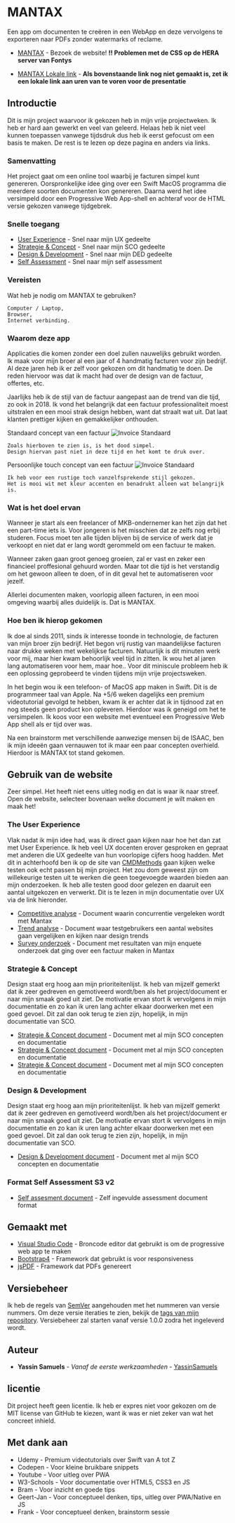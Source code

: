 # MANTAX

Een app om documenten te creëren in een WebApp en deze vervolgens te exporteren naar PDFs zonder watermarks of reclame.

* [MANTAX](http://i360246.hera.fhict.nl/mantax/AdministrationControl/) - Bezoek de website! **!! Problemen met de CSS op de HERA server van Fontys**

* [MANTAX Lokale link](http://145.93.133.2:5000) - **Als bovenstaande link nog niet gemaakt is, zet ik een lokale link aan uren van te voren voor de presentatie**

## Introductie

Dit is mijn project waarvoor ik gekozen heb in mijn vrije projectweken. Ik heb er hard aan gewerkt en veel van geleerd. Helaas heb ik niet veel kunnen toepassen vanwege tijdsdruk dus heb ik eerst gefocust om een basis te maken. De rest is te lezen op deze pagina en anders via links. 

### Samenvatting

Het project gaat om een online tool waarbij je facturen simpel kunt genereren. Oorspronkelijke idee ging over een Swift MacOS programma die meerdere soorten documenten kon genereren. Daarna werd het idee versimpeld door een Progressive Web App-shell en achteraf voor de HTML versie gekozen vanwege tijdgebrek.

### Snelle toegang

* [User Experience](https://github.com/YassinSamuels/MANTAX#the-user-experience) - Snel naar mijn UX gedeelte
* [Strategie & Concept](https://github.com/YassinSamuels/MANTAX#strategie--concept) - Snel naar mijn SCO gedeelte
* [Design & Development](https://github.com/YassinSamuels/MANTAX#strategie--concept) - Snel naar mijn DED gedeelte
* [Self Assessment](https://github.com/YassinSamuels/MANTAX#format-self-assessment-s3-v2) - Snel naar mijn self assessment

### Vereisten

Wat heb je nodig om MANTAX te gebruiken?

```
Computer / Laptop,
Browser,
Internet verbinding.
```

### Waarom deze app

Applicaties die komen zonder een doel zullen nauwelijks gebruikt worden. Ik maak voor mijn broer al een jaar of 4 handmatig facturen voor zijn bedrijf. Al deze jaren heb ik er zelf voor gekozen om dit handmatig te doen. De reden hiervoor was dat ik macht had over de design van de factuur, offertes, etc. 

Jaarlijks heb ik de stijl van de factuur aangepast aan de trend van die tijd, zo ook in 2018. Ik vond het belangrijk dat een factuur professionaliteit moest uitstralen en een mooi strak design hebben, want dat straalt wat uit. Dat laat klanten prettiger kijken en gemakkelijker onthouden. 

Standaard concept van een factuur
![Invoice Standaard](/supportingfiles/images/githubSC/basicUglyInvoice.jpg "Invoice Standaard")
```
Zoals hierboven te zien is, is het dood simpel. 
Design hiervan past niet in deze tijd en het komt te druk over.
```

Persoonlijke touch concept van een factuur
![Invoice Standaard](/supportingfiles/images/githubSC/Mantaxafb.jpg "Invoice Mantax")
```
Ik heb voor een rustige toch vanzelfsprekende stijl gekozen.
Het is mooi wit met kleur accenten en benadrukt alleen wat belangrijk is.
```

### Wat is het doel ervan

Wanneer je start als een freelancer of MKB-ondernemer kan het zijn dat het een part-time iets is. Voor jongeren is het misschien dat ze zelfs nog erbij studeren.
Focus moet ten alle tijden blijven bij de service of werk dat je verkoopt en niet dat er lang wordt gerommeld om een factuur te maken.

Wanneer zaken gaan groot genoeg groeien, zal er vast en zeker een financieel proffesional gehuurd worden. Maar tot die tijd is het verstandig om het gewoon alleen te doen, of in dit geval het te automatiseren voor jezelf.

Allerlei documenten maken, voorlopig alleen facturen, in een mooi omgeving waarbij alles duidelijk is. Dat is MANTAX. 

### Hoe ben ik hierop gekomen

Ik doe al sinds 2011, sinds ik interesse toonde in technologie, de facturen van mijn broer zijn bedrijf. Het begon vrij rustig van maandelijkse facturen naar drukke weken met wekelijkse facturen. Natuurlijk is dit minuten werk voor mij, maar hier kwam behoorlijk veel tijd in zitten. Ik wou het al jaren lang automatiseren voor hem, maar hoe..
Voor dit miniscule probleem heb ik een oplossing geprobeerd te vinden tijdens mijn vrije projectsweken. 

In het begin wou ik een telefoon- of MacOS app maken in Swift. Dit is de programmeer taal van Apple. Na +5/6 weken dagelijks een premium videotutorial gevolgd te hebben, kwam ik er achter dat ik in tijdnood zat en nog steeds geen product kon opleveren. Hierdoor was ik geneigd om het te versimpelen. Ik koos voor een website met eventueel een Progressive Web App shell als er tijd over was. 

Na een brainstorm met verschillende aanwezige mensen bij de ISAAC, ben ik mijn ideeën gaan vernauwen tot ik maar een paar concepten overhield. Hierdoor is MANTAX tot stand gekomen. 

## Gebruik van de website

Zeer simpel. Het heeft niet eens uitleg nodig en dat is waar ik naar streef.
Open de website, selecteer bovenaan welke document je wilt maken en maak het!

### The User Experience

Vlak nadat ik mijn idee had, was ik direct gaan kijken naar hoe het dan zat met User Experience. Ik heb veel UX docenten erover gesproken en gepraat met anderen die UX gedeelte van hun voorlopige cijfers hoog hadden. Met dit in achterhoofd ben ik op de site van [CMDMethods](http://cmdmethods.nl) gaan kijken welke testen ook echt passen bij mijn project. 
Het zou dom geweest zijn om willekeurige testen uit te werken die geen toegevoegde waarden bieden aan mijn onderzoeken. Ik heb alle testen good door gelezen en daaruit een aantal uitgekozen en verwerkt. Dit is te lezen in mijn documentatie over UX via de link hieronder.

* [Competitive analyse](supportingfiles/documenten/ux/Competitiveanalyse.pdf) - Document waarin concurrentie vergeleken wordt met Mantax
* [Trend analyse](supportingfiles/documenten/ux/Trendanalysis.pdf) - Document waar testgebruikers een aantal websites gaan vergelijken en kijken naar design trends
* [Survey onderzoek](supportingfiles/documenten/ux/Surveyonderzoek.pdf) - Document met resultaten van mijn enquete onderzoek dat ging over een factuur maken in Mantax

### Strategie & Concept

Design staat erg hoog aan mijn prioriteitenlijst. Ik heb van mijzelf gemerkt dat ik zeer gedreven en gemotiveerd wordt/ben als het project/document er naar mijn smaak goed uit ziet. 
De motivatie ervan stort ik vervolgens in mijn documentatie en zo kan ik uren lang achter elkaar doorwerken met een goed gevoel. Dit zal dan ook terug te zien zijn, hopelijk, in mijn documentatie van SCO.

* [Strategie & Concept document](supportingfiles/documenten/documentatie-sco.pdf) - Document met al mijn SCO concepten en documentatie
* [Strategie & Concept document](supportingfiles/documenten/documentatie-sco.pdf) - Document met al mijn SCO concepten en documentatie
* [Strategie & Concept document](supportingfiles/documenten/documentatie-sco.pdf) - Document met al mijn SCO concepten en documentatie

### Design & Development

Design staat erg hoog aan mijn prioriteitenlijst. Ik heb van mijzelf gemerkt dat ik zeer gedreven en gemotiveerd wordt/ben als het project/document er naar mijn smaak goed uit ziet. 
De motivatie ervan stort ik vervolgens in mijn documentatie en zo kan ik uren lang achter elkaar doorwerken met een goed gevoel. Dit zal dan ook terug te zien zijn, hopelijk, in mijn documentatie van SCO.

* [Design & Development document](supportingfiles/documenten/documentatie-sco.pdf) - Document met al mijn SCO concepten en documentatie

### Format Self Assessment S3 v2

* [Self assesment document](supportingfiles/documenten/FormatselfassessmentS3.pdf) - Zelf ingevulde assessment document format

## Gemaakt met

* [Visual Studio Code](https://code.visualstudio.com) - Broncode editor dat gebruikt is om de progressive web app te maken
* [Bootstrap4](http://getbootstrap.com/docs/4.1/getting-started/introduction/) - Framework dat gebruikt is voor responsiveness
* [jsPDF](https://parall.ax/products/jspdf) - Framework dat PDFs genereert

## Versiebeheer

Ik heb de regels van [SemVer](http://semver.org/) aangehouden met het nummeren van versie nummers. Om deze versie iteraties te zien, bekijk de [tags van mijn repository](https://github.com/YassinSamuels/MANTAX/tags). Versiebeheer zal starten vanaf versie 1.0.0 zodra het ingeleverd wordt.

## Auteur

* **Yassin Samuels** - *Vanaf de eerste werkzaamheden* - [YassinSamuels](https://github.com/YassinSamuels/)

## licentie

Dit project heeft geen licentie. Ik heb er expres niet voor gekozen om de MIT license van GitHub te kiezen, want ik was er niet zeker van wat het concreet inhield.

## Met dank aan

* Udemy - Premium videotutorials over Swift van A tot Z
* Codepen - Voor kleine bruikbare snippets
* Youtube - Voor uitleg over PWA
* W3-Schools - Voor documentatie over HTML5, CSS3 en JS
* Bram - Voor inzicht en goede tips
* Geert-Jan - Voor conceptueel denken, tips, uitleg over PWA/Native en JS
* Frank - Voor conceptueel denken, brainstorm sessie
